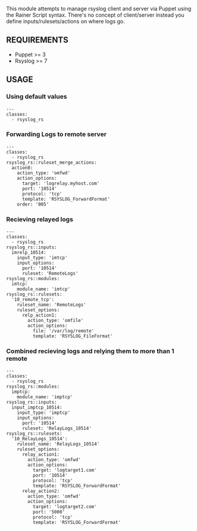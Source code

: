This module attempts to manage rsyslog client and server via Puppet using the Rainer Script syntax.  There's no concept of client/server instead you define inputs/rulesets/actions on where logs go.

## REQUIREMENTS

* Puppet >= 3 
* Rsyslog >= 7

## USAGE

### Using default values
```
---
classes:
  - rsyslog_rs
```

### Forwarding Logs to remote server
```
---
classes:
  - rsyslog_rs
rsyslog_rs::ruleset_merge_actions:
  action0:
    action_type: 'omfwd'
    action_options:
      target: 'logrelay.myhost.com'
      port: '10514'
      protocol: 'tcp'
      template: 'RSYSLOG_ForwardFormat'
    order: '005'
```

### Recieving relayed logs

```puppet
---
classes:
  - rsyslog_rs
rsyslog_rs::inputs:
  imrelp_10514:
    input_type: 'imtcp'
    input_options:
      port: '10514'
      ruleset: 'RemoteLogs'
rsyslog_rs::modules:
  imtcp:
    module_name: 'imtcp'
rsyslog_rs::rulesets:
  '10_remote_tcp':
    ruleset_name: 'RemoteLogs'
    ruleset_options:
      relp_action1:
        action_type: 'omfile'
        action_options:
          file: '/var/log/remote'
          template: 'RSYSLOG_FileFormat'
```

### Combined recieving logs and relying them to more than 1 remote

```puppet
---
classes:
  - rsyslog_rs
rsyslog_rs::modules:
  imptcp:
    module_name: 'imptcp'
rsyslog_rs::inputs:
  input_imptcp_10514:
    input_type: 'imptcp'
    input_options:
      port: '10514'
      ruleset: 'RelayLogs_10514'
rsyslog_rs::rulesets:
  '10_RelayLogs_10514':
    ruleset_name: 'RelayLogs_10514'
    ruleset_options:
      relay_action1:
        action_type: 'omfwd'
        action_options:
          target: 'logtarget1.com'
          port: '10514'
          protocol: 'tcp'
          template: 'RSYSLOG_ForwardFormat'
      relay_action2:
        action_type: 'omfwd'
        action_options:
          target: 'logtarget2.com'
          port: '5000'
          protocol: 'tcp'
          template: 'RSYSLOG_ForwardFormat'

```

